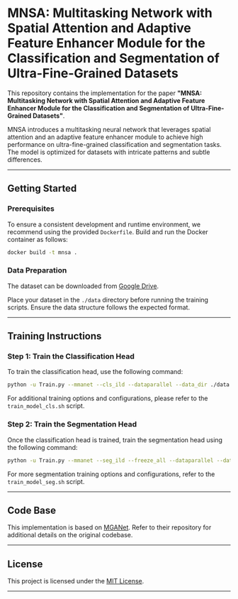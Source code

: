 # MNSA: Multitasking Network with Spatial Attention and Adaptive Feature Enhancer Module for the Classification and Segmentation of Ultra-Fine-Grained Datasets

This repository contains the implementation for the paper **"MNSA: Multitasking Network with Spatial Attention and Adaptive Feature Enhancer Module for the Classification and Segmentation of Ultra-Fine-Grained Datasets"**.

MNSA introduces a multitasking neural network that leverages spatial attention and an adaptive feature enhancer module to achieve high performance on ultra-fine-grained classification and segmentation tasks. The model is optimized for datasets with intricate patterns and subtle differences.

---

## Getting Started

### Prerequisites
To ensure a consistent development and runtime environment, we recommend using the provided `Dockerfile`. Build and run the Docker container as follows:
```bash
docker build -t mnsa .
```

### Data Preparation
The dataset can be downloaded from [Google Drive](https://drive.google.com/drive/u/2/folders/10QKsb3v__qpHuMqM96EA40M_M2DeYXN3).

Place your dataset in the `./data` directory before running the training scripts. Ensure the data structure follows the expected format.

---

## Training Instructions

### Step 1: Train the Classification Head
To train the classification head, use the following command:
```bash
python -u Train.py --mmanet --cls_ild --dataparallel --data_dir ./data --backbone_class 'densenet161'
```

For additional training options and configurations, please refer to the `train_model_cls.sh` script.

### Step 2: Train the Segmentation Head
Once the classification head is trained, train the segmentation head using the following command:
```bash
python -u Train.py --mmanet --seg_ild --freeze_all --dataparallel --data_dir ./data --backbone_class 'densenet161' --model_path best_model.pth --unet --transfer_to 0.250
```

For more segmentation training options and configurations, refer to the `train_model_seg.sh` script.

---

## Code Base
This implementation is based on [MGANet](https://github.com/Markin-Wang/MGANet). Refer to their repository for additional details on the original codebase.

---


## License
This project is licensed under the [MIT License](LICENSE).

---


